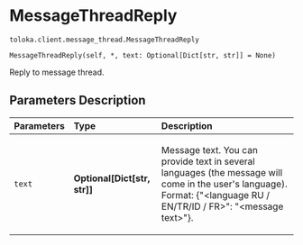 # MessageThreadReply
`toloka.client.message_thread.MessageThreadReply`

```
MessageThreadReply(self, *, text: Optional[Dict[str, str]] = None)
```

Reply to message thread.

## Parameters Description

| Parameters | Type | Description |
| :----------| :----| :-----------|
`text`|**Optional\[Dict\[str, str\]\]**|<p>Message text. You can provide text in several languages (the message will come in the user&#x27;s language). Format: {&quot;&lt;language RU / EN/TR/ID / FR&gt;&quot;: &quot;&lt;message text&gt;&quot;}.</p>
